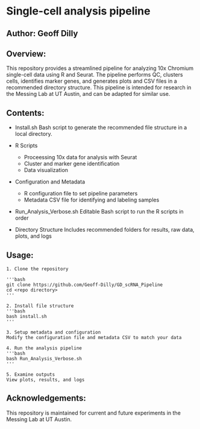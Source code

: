 # Single-cell analysis pipeline 

## Author: Geoff Dilly

## Overview:

This repository provides a streamlined pipeline for analyzing 10x Chromium single-cell data using R and Seurat. The pipeline performs QC, clusters cells, identifies marker genes, and generates plots and CSV files in a recommended directory structure. This pipeline is intended for research in the Messing Lab at UT Austin, and can be adapted for similar use. 

## Contents:

- Install.sh
	Bash script to generate the recommended file structure in a local directory. 

- R Scripts
	- Proceessing 10x data for analysis with Seurat
	- Cluster and marker gene identification  
	- Data visualization

- Configuration and Metadata
	- R configuration file to set pipeline parameters
	- Metadata CSV file for identifying and labeling samples

- Run_Analysis_Verbose.sh
	Editable Bash script to run the R scripts in order

- Directory Structure
	Includes recommended folders for results, raw data, plots, and logs

## Usage:
	1. Clone the repository

	'''bash
	git clone https://github.com/Geoff-Dilly/GD_scRNA_Pipeline
	cd <repo directory>
	'''

	2. Install file structure
	'''bash
	bash install.sh
	'''

	3. Setup metadata and configuration
	Modify the configuration file and metadata CSV to match your data

	4. Run the analysis pipeline
	'''bash
	bash Run_Analysis_Verbose.sh
	'''

	5. Examine outputs
	View plots, results, and logs

## Acknowledgements:
This repository is maintained for current and future experiments in the Messing Lab at UT Austin. 